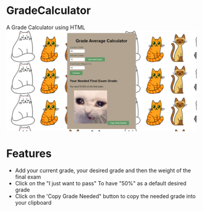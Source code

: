 # GradeCalculator
A Grade Calculator using HTML
![Grade Calculator](screenshotcats.png)

# Features
* Add your current grade, your desired grade and then the weight of the final exam
* Click on the "I just want to pass" To have "50%" as a default desired grade
* Click on the 'Copy Grade Needed" button to copy the needed grade into your clipboard
